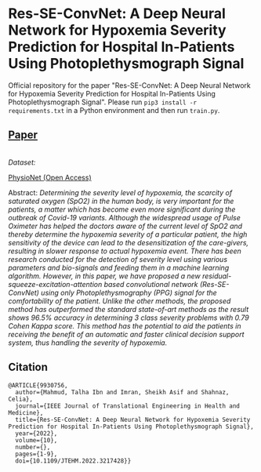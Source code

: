 
# Res-SE-ConvNet: A Deep Neural Network for Hypoxemia Severity Prediction for Hospital In-Patients Using Photoplethysmograph Signal
Official repository for the paper "Res-SE-ConvNet: A Deep Neural Network for Hypoxemia Severity Prediction for Hospital In-Patients Using Photoplethysmograph Signal". Please run `pip3 install -r requirements.txt` in a Python environment and then run `train.py`.

## [Paper][paper]
[paper]: https://ieeexplore.ieee.org/document/9930756

<br>
<i>Dataset:</i>

[PhysioNet (Open Access)][data]

[data]: https://doi.org/10.13026/C2208R


Abstract: <i>Determining the severity level of hypoxemia, the scarcity of saturated oxygen (SpO2) in the human body, is very important for the patients, a matter which has become even more significant during the outbreak of Covid-19 variants. Although the widespread usage of Pulse Oximeter has helped the doctors aware of the current level of SpO2 and thereby determine the hypoxemia severity of a particular patient, the high sensitivity of the device can lead to the desensitization of the care-givers, resulting in slower response to actual hypoxemia event. There has been research conducted for the detection of severity level using various parameters and bio-signals and feeding them in a machine learning algorithm. However, in this paper, we have proposed a new residual-squeeze-excitation-attention based convolutional network (Res-SE-ConvNet) using only Photoplethysmography (PPG) signal for the comfortability of the patient. Unlike the other methods, the proposed method has outperformed the standard state-of-art methods as the result shows 96.5% accuracy in determining 3 class severity problems with 0.79 Cohen Kappa score. This method has the potential to aid the patients in receiving the benefit of an automatic and faster clinical decision support system, thus handling the severity of hypoxemia.</i>

## Citation
```
@ARTICLE{9930756,
  author={Mahmud, Talha Ibn and Imran, Sheikh Asif and Shahnaz, Celia},
  journal={IEEE Journal of Translational Engineering in Health and Medicine},
  title={Res-SE-ConvNet: A Deep Neural Network for Hypoxemia Severity Prediction for Hospital In-Patients Using Photoplethysmograph Signal},
  year={2022},
  volume={10},
  number={},
  pages={1-9},
  doi={10.1109/JTEHM.2022.3217428}}
```
